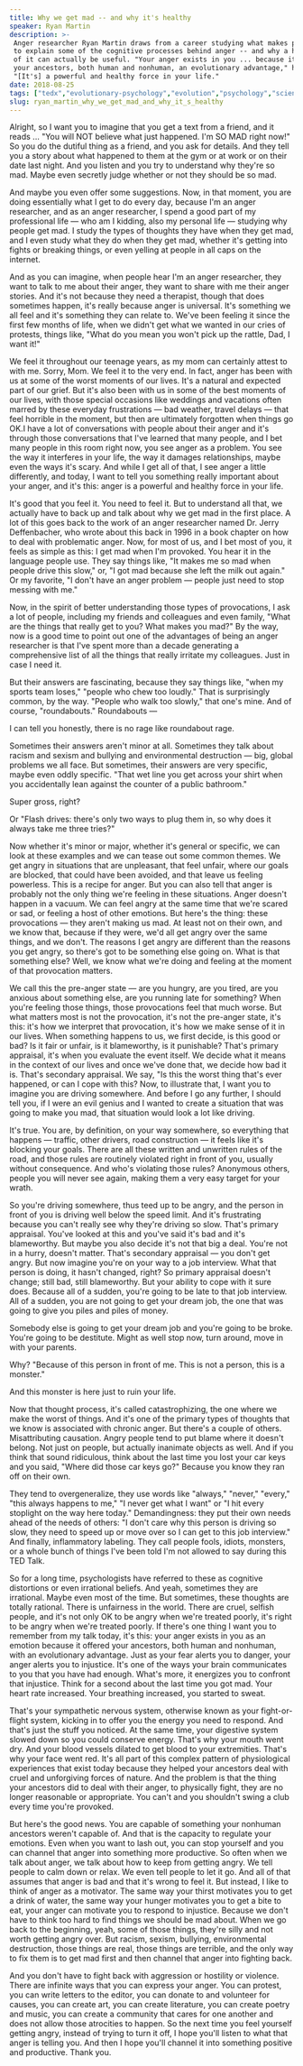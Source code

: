 ```yaml
---
title: Why we get mad -- and why it's healthy
speaker: Ryan Martin
description: >-
 Anger researcher Ryan Martin draws from a career studying what makes people mad
 to explain some of the cognitive processes behind anger -- and why a healthy dose
 of it can actually be useful. "Your anger exists in you ... because it offered
 your ancestors, both human and nonhuman, an evolutionary advantage," he says.
 "[It's] a powerful and healthy force in your life."
date: 2018-08-25
tags: ["tedx","evolutionary-psychology","evolution","psychology","science","emotions","mental-health"]
slug: ryan_martin_why_we_get_mad_and_why_it_s_healthy
---
```


Alright, so I want you to imagine that you get a text from a friend, and it reads ... "You
will NOT believe what just happened. I'm SO MAD right now!" So you do the dutiful thing as
a friend, and you ask for details. And they tell you a story about what happened to them
at the gym or at work or on their date last night. And you listen and you try to
understand why they're so mad. Maybe even secretly judge whether or not they should be so
mad.

And maybe you even offer some suggestions. Now, in that moment, you are doing essentially
what I get to do every day, because I'm an anger researcher, and as an anger researcher, I
spend a good part of my professional life — who am I kidding, also my personal life —
studying why people get mad. I study the types of thoughts they have when they get mad,
and I even study what they do when they get mad, whether it's getting into fights or
breaking things, or even yelling at people in all caps on the internet.

And as you can imagine, when people hear I'm an anger researcher, they want to talk to me
about their anger, they want to share with me their anger stories. And it's not because
they need a therapist, though that does sometimes happen, it's really because anger is
universal. It's something we all feel and it's something they can relate to. We've been
feeling it since the first few months of life, when we didn't get what we wanted in our
cries of protests, things like, "What do you mean you won't pick up the rattle, Dad, I
want it!"

We feel it throughout our teenage years, as my mom can certainly attest to with me. Sorry,
Mom. We feel it to the very end. In fact, anger has been with us at some of the worst
moments of our lives. It's a natural and expected part of our grief. But it's also been
with us in some of the best moments of our lives, with those special occasions like
weddings and vacations often marred by these everyday frustrations — bad weather, travel
delays — that feel horrible in the moment, but then are ultimately forgotten when things
go OK.I have a lot of conversations with people about their anger and it's through those
conversations that I've learned that many people, and I bet many people in this room right
now, you see anger as a problem. You see the way it interferes in your life, the way it
damages relationships, maybe even the ways it's scary. And while I get all of that, I see
anger a little differently, and today, I want to tell you something really important about
your anger, and it's this: anger is a powerful and healthy force in your
life.

It's good that you feel it. You need to feel it. But to understand all that, we actually
have to back up and talk about why we get mad in the first place. A lot of this goes back
to the work of an anger researcher named Dr. Jerry Deffenbacher, who wrote about this back
in 1996 in a book chapter on how to deal with problematic anger. Now, for most of us, and
I bet most of you, it feels as simple as this: I get mad when I'm provoked. You hear it in
the language people use. They say things like, "It makes me so mad when people drive this
slow," or, "I got mad because she left the milk out again." Or my favorite, "I don't have
an anger problem — people just need to stop messing with me."

Now, in the spirit of better understanding those types of provocations, I ask a lot of
people, including my friends and colleagues and even family, "What are the things that
really get to you? What makes you mad?" By the way, now is a good time to point out one of
the advantages of being an anger researcher is that I've spent more than a decade
generating a comprehensive list of all the things that really irritate my colleagues. Just
in case I need it.

But their answers are fascinating, because they say things like, "when my sports team
loses," "people who chew too loudly." That is surprisingly common, by the way. "People who
walk too slowly," that one's mine. And of course, "roundabouts." Roundabouts
—

I can tell you honestly, there is no rage like roundabout rage.

Sometimes their answers aren't minor at all. Sometimes they talk about racism and sexism
and bullying and environmental destruction — big, global problems we all face. But
sometimes, their answers are very specific, maybe even oddly specific. "That wet line you
get across your shirt when you accidentally lean against the counter of a public
bathroom."

Super gross, right?

Or "Flash drives: there's only two ways to plug them in, so why does it always take me
three tries?"

Now whether it's minor or major, whether it's general or specific, we can look at these
examples and we can tease out some common themes. We get angry in situations that are
unpleasant, that feel unfair, where our goals are blocked, that could have been avoided,
and that leave us feeling powerless. This is a recipe for anger. But you can also tell
that anger is probably not the only thing we're feeling in these situations. Anger doesn't
happen in a vacuum. We can feel angry at the same time that we're scared or sad, or
feeling a host of other emotions. But here's the thing: these provocations — they aren't
making us mad. At least not on their own, and we know that, because if they were, we'd all
get angry over the same things, and we don't. The reasons I get angry are different than
the reasons you get angry, so there's got to be something else going on. What is that
something else? Well, we know what we're doing and feeling at the moment of that
provocation matters.

We call this the pre-anger state — are you hungry, are you tired, are you anxious about
something else, are you running late for something? When you're feeling those things,
those provocations feel that much worse. But what matters most is not the provocation,
it's not the pre-anger state, it's this: it's how we interpret that provocation, it's how
we make sense of it in our lives. When something happens to us, we first decide, is this
good or bad? Is it fair or unfair, is it blameworthy, is it punishable? That's primary
appraisal, it's when you evaluate the event itself. We decide what it means in the context
of our lives and once we've done that, we decide how bad it is. That's secondary
appraisal. We say, "Is this the worst thing that's ever happened, or can I cope with
this? Now, to illustrate that, I want you to imagine you are driving somewhere. And before
I go any further, I should tell you, if I were an evil genius and I wanted to create a
situation that was going to make you mad, that situation would look a lot like
driving.

It's true. You are, by definition, on your way somewhere, so everything that happens —
traffic, other drivers, road construction — it feels like it's blocking your goals. There
are all these written and unwritten rules of the road, and those rules are routinely
violated right in front of you, usually without consequence. And who's violating those
rules? Anonymous others, people you will never see again, making them a very easy target
for your wrath.

So you're driving somewhere, thus teed up to be angry, and the person in front of you is
driving well below the speed limit. And it's frustrating because you can't really see why
they're driving so slow. That's primary appraisal. You've looked at this and you've said
it's bad and it's blameworthy. But maybe you also decide it's not that big a deal. You're
not in a hurry, doesn't matter. That's secondary appraisal — you don't get angry. But now
imagine you're on your way to a job interview. What that person is doing, it hasn't
changed, right? So primary appraisal doesn't change; still bad, still blameworthy. But
your ability to cope with it sure does. Because all of a sudden, you're going to be late
to that job interview. All of a sudden, you are not going to get your dream job, the one
that was going to give you piles and piles of money.

Somebody else is going to get your dream job and you're going to be broke. You're going to
be destitute. Might as well stop now, turn around, move in with your parents.

Why? "Because of this person in front of me. This is not a person, this is a
monster."

And this monster is here just to ruin your life.

Now that thought process, it's called catastrophizing, the one where we make the worst of
things. And it's one of the primary types of thoughts that we know is associated with
chronic anger. But there's a couple of others. Misattributing causation. Angry people tend
to put blame where it doesn't belong. Not just on people, but actually inanimate objects
as well. And if you think that sound ridiculous, think about the last time you lost your
car keys and you said, "Where did those car keys go?" Because you know they ran off on
their own.

They tend to overgeneralize, they use words like "always," "never," "every," "this always
happens to me," "I never get what I want" or "I hit every stoplight on the way here
today." Demandingness: they put their own needs ahead of the needs of others: "I don't
care why this person is driving so slow, they need to speed up or move over so I can get
to this job interview." And finally, inflammatory labeling. They call people fools,
idiots, monsters, or a whole bunch of things I've been told I'm not allowed to say during
this TED Talk.

So for a long time, psychologists have referred to these as cognitive distortions or even
irrational beliefs. And yeah, sometimes they are irrational. Maybe even most of the time.
But sometimes, these thoughts are totally rational. There is unfairness in the world.
There are cruel, selfish people, and it's not only OK to be angry when we're treated
poorly, it's right to be angry when we're treated poorly. If there's one thing I want you
to remember from my talk today, it's this: your anger exists in you as an emotion because
it offered your ancestors, both human and nonhuman, with an evolutionary advantage. Just
as your fear alerts you to danger, your anger alerts you to injustice. It's one of the
ways your brain communicates to you that you have had enough. What's more, it energizes
you to confront that injustice. Think for a second about the last time you got mad. Your
heart rate increased. Your breathing increased, you started to sweat.

That's your sympathetic nervous system, otherwise known as your fight-or-flight system,
kicking in to offer you the energy you need to respond. And that's just the stuff you
noticed. At the same time, your digestive system slowed down so you could conserve energy.
That's why your mouth went dry. And your blood vessels dilated to get blood to your
extremities. That's why your face went red. It's all part of this complex pattern of
physiological experiences that exist today because they helped your ancestors deal with
cruel and unforgiving forces of nature. And the problem is that the thing your ancestors
did to deal with their anger, to physically fight, they are no longer reasonable or
appropriate. You can't and you shouldn't swing a club every time you're
provoked.

But here's the good news. You are capable of something your nonhuman ancestors weren't
capable of. And that is the capacity to regulate your emotions. Even when you want to lash
out, you can stop yourself and you can channel that anger into something more productive.
So often when we talk about anger, we talk about how to keep from getting angry. We tell
people to calm down or relax. We even tell people to let it go. And all of that assumes
that anger is bad and that it's wrong to feel it. But instead, I like to think of anger as
a motivator. The same way your thirst motivates you to get a drink of water, the same way
your hunger motivates you to get a bite to eat, your anger can motivate you to respond to
injustice. Because we don't have to think too hard to find things we should be mad about.
When we go back to the beginning, yeah, some of those things, they're silly and not worth
getting angry over. But racism, sexism, bullying, environmental destruction, those things
are real, those things are terrible, and the only way to fix them is to get mad first and
then channel that anger into fighting back.

And you don't have to fight back with aggression or hostility or violence. There are
infinite ways that you can express your anger. You can protest, you can write letters to
the editor, you can donate to and volunteer for causes, you can create art, you can create
literature, you can create poetry and music, you can create a community that cares for one
another and does not allow those atrocities to happen. So the next time you feel yourself
getting angry, instead of trying to turn it off, I hope you'll listen to what that anger
is telling you. And then I hope you'll channel it into something positive and
productive. Thank you.

<!--
ad_duration=3.33
comment_count=34
event="TEDxFondduLac"
external_start_time=0
has_talk_citation=1
intro_duration=11.82
is_subtitle_required="False"
is_talk_featured="True"
language="en"
language_swap="False"
native_language="en"
number_of_related_talks=6
number_of_speakers=1
number_of_subtitled_videos=23
number_of_tags=7
number_of_talk_download_languages=23
number_of_talk_more_resources=0
number_of_talk_recommendations=1
number_of_talks_take_actions=0
post_ad_duration=0.83
published_timestamp="2019-06-12 14:46:51"
recording_date="2018-08-25"
speaker_description="Psychologist"
speaker_is_published=1
speaker_name="Ryan Martin"
talk_more_resources=[]
talk_name="Why we get mad -- and why it's healthy"
talk_recommendations_blurb="More resources curated by Ryan Martin"
talks_tags=["tedx","evolutionary-psychology","evolution","psychology","science","emotions","mental-health"]
talks_take_action=[]
url_audio="https://download.ted.com/talks/RyanMartin_2018X.mp3?apikey=acme-roadrunner"
url_photo_speaker="https://pe.tedcdn.com/images/ted/9bb130ccea0c943bcedca8b650bab34bdbce258b_254x191.jpg"
url_photo_talk="https://s3.amazonaws.com/talkstar-photos/uploads/e14645a9-cccd-40ff-a52c-726b86089823/RyanMartin_2018X-embed.jpg"
url_webpage="https://www.ted.com/talks/ryan_martin_why_we_get_mad_and_why_it_s_healthy"
video_type_name="TEDx Talk"
-->